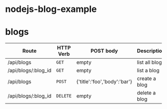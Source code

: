 # nodejs-blog-example

# blogs

| Route | HTTP Verb | POST body | Description |
| --- | --- | --- | --- |
| /api/blogs | `GET` | empty | list all blogs | 
| /api/blogs/:blog_id | `GET` | empty | list a blog | 
| /api/blogs | `POST` | {'title':'foo','body':'bar'} | create a blog |
| /api/blogs/:blog_id | `DELETE` | empty | delete a blog | 